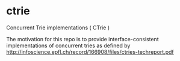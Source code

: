 ctrie
=====

Concurrent Trie implementations ( CTrie )

The motivation for this repo is to provide interface-consistent implementations of concurrent tries as defined by http://infoscience.epfl.ch/record/166908/files/ctries-techreport.pdf

